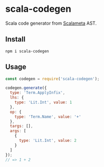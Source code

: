 # scala-codegen

Scala code generator from [Scalameta](https://scalameta.org) AST.

## Install

```
npm i scala-codegen
```

## Usage

```js
const codegen = require('scala-codegen');

codegen.generate({
  type: 'Term.ApplyInfix',
  lhs: {
    type: 'Lit.Int', value: 1
  },
  op: {
    type: 'Term.Name', value: '+'
  },
  targs: [],
  args: [
    {
      type: 'Lit.Int', value: 2
    }
  ]
});
// => 1 + 2
```
